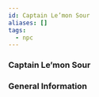 ```yaml
---
id: Captain Le’mon Sour
aliases: []
tags:
  - npc
---
```



### Captain Le’mon Sour


### General Information

